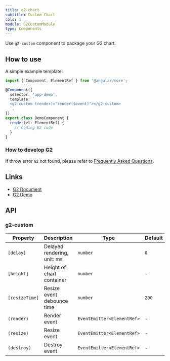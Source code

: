 ```yaml
---
title: g2-chart
subtitle: Custom Chart
cols: 1
module: G2CustomModule
type: Components
---
```


Use `g2-custom` component to package your G2 chart.

## How to use

A simple example template:

```ts
import { Component, ElementRef } from '@angular/core';

@Component({
  selector: 'app-demo',
  template: `
  <g2-custom (render)="render($event)"></g2-custom>
  `,
})
export class DemoComponent {
  render(el: ElementRef) {
    // Coding G2 code
  }
}
```

### How to develop G2

If throw error `G2` not found, please refer to [Frequently Asked Questions](/chart/faq).

## Links

- [G2 Document](https://www.yuque.com/antv/g2-docs-en)
- [G2 Demo](https://antv.alipay.com/zh-cn/g2/3.x/demo/index.html)

## API

### g2-custom

| Property       | Description                 | Type                       | Default |
|----------------|-----------------------------|----------------------------|---------|
| `[delay]`      | Delayed rendering, unit: ms | `number`                   | `0`     |
| `[height]`     | Height of chart container   | `number`                   | -       |
| `[resizeTime]` | Resize event debounce time  | `number`                   | `200`   |
| `(render)`     | Render event                | `EventEmitter<ElementRef>` | -       |
| `(resize)`     | Resize event                | `EventEmitter<ElementRef>` | -       |
| `(destroy)`    | Destroy event               | `EventEmitter<ElementRef>` | -       |
